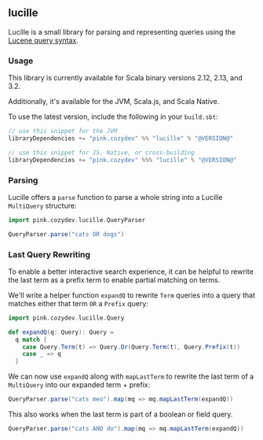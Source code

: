 ## lucille

Lucille is a small library for parsing and representing queries using the [Lucene query syntax](https://lucene.apache.org/core/9_8_0/queryparser/org/apache/lucene/queryparser/flexible/standard/StandardQueryParser.html).


### Usage

This library is currently available for Scala binary versions 2.12, 2.13, and 3.2.

Additionally, it's available for the JVM, Scala.js, and Scala Native.

To use the latest version, include the following in your `build.sbt`:

```scala
// use this snippet for the JVM
libraryDependencies += "pink.cozydev" %% "lucille" % "@VERSION@"

// use this snippet for JS, Native, or cross-building
libraryDependencies += "pink.cozydev" %%% "lucille" % "@VERSION@"
```

### Parsing

Lucille offers a `parse` function to parse a whole string into a Lucille `MultiQuery` structure:

```scala mdoc
import pink.cozydev.lucille.QueryParser

QueryParser.parse("cats OR dogs")
```

### Last Query Rewriting

To enable a better interactive search experience, it can be helpful to rewrite the last term as a
prefix term to enable partial matching on terms.

We'll write a helper function `expandQ` to rewrite `Term` queries into a query that matches either
that term `OR` a `Prefix` query:

```scala mdoc:silent
import pink.cozydev.lucille.Query

def expandQ(q: Query): Query =
  q match {
    case Query.Term(t) => Query.Or(Query.Term(t), Query.Prefix(t))
    case _ => q
  }
```

We can now use `expandQ` along with `mapLastTerm` to rewrite the last term of a `MultiQuery` into our
expanded term + prefix:

```scala mdoc
QueryParser.parse("cats meo").map(mq => mq.mapLastTerm(expandQ))
```

This also works when the last term is part of a boolean or field query.

```scala mdoc
QueryParser.parse("cats AND do").map(mq => mq.mapLastTerm(expandQ))
```
